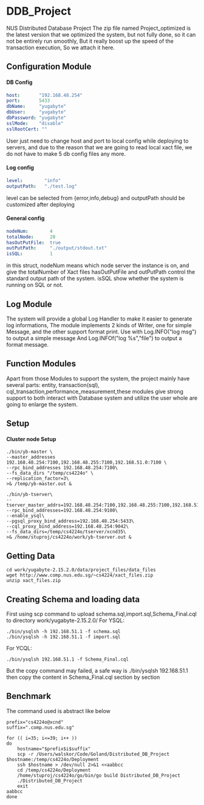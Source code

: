 # DDB_Project
NUS Distributed Database Project
The zip file named Project_optimized is the latest version that we optimized the system, but not fully done, so it can not be entirely run smoothly, But it really boost up the speed of the transaction execution, So we attach it here. 

## Configuration Module
#### DB Config

```yaml
host:       "192.168.48.254"
port:       5433
dbName:     "yugabyte"
dbUser:     "yugabyte"
dbPassword: "yugabyte"
sslMode:    "disable"
sslRootCert: ""
```
User just need to change host and port to local config while deploying to servers, and due to the reason that we are going to read local xact file, we do not have to make 5 db config files any more.

#### Log config
```yaml
level:        "info"
outputPath:   "./test.log"
```
level can be selected from {error,info,debug}
and outputPath should be customized after deploying


#### General config
```yaml
nodeNum:        4
totalNode:      20
hasOutPutFile:  true
outPutPath:     "./output/stdout.txt"
isSQL:          1
```

in this struct, nodeNum means which node server the instance is on, and give the totalNumber of Xact files
hasOutPutFile and outPutPath control the standard output path of the system.
isSQL show whether the system is running on SQL or not.


## Log Module
The system will provide a global Log Handler to make it easier to generate log informations, The module implements 2 kinds of Writer, one for simple Message, and the other support format print.
Use with Log.INFO("log msg") to output a simple message
And Log.INFOf("log %s","file") to output a format message.

## Function Modules
Apart from those Modules to support the system, the project mainly have several parts: entity, transaction(sql), cql_transaction,performance_measurement,these modules give strong support to both interact with Database system and utilize the user whole are going to enlarge the system.


## Setup
#### Cluster node Setup

```shell
./bin/yb-master \
--master_addresses 192.168.48.254:7100,192.168.48.255:7100,192.168.51.0:7100 \
--rpc_bind_addresses 192.168.48.254:7100\
--fs_data_dirs "/temp/cs4224o" \
--replication_factor=3\
>& /temp/yb-master.out &

./bin/yb-tserver\
--tserver_master_addrs=192.168.48.254:7100,192.168.48.255:7100,192.168.51.0:7100\
--rpc_bind_addresses=192.168.48.254:9100\
--enable_ysql\
--pgsql_proxy_bind_address=192.168.48.254:5433\
--cql_proxy_bind_address=192.168.48.254:9042\
--fs_data_dirs=/temp/cs4224o/tserver/xcnd35\
>& /home/stuproj/cs4224o/work/yb-tserver.out &

```

## Getting Data
```shell
cd work/yugabyte-2.15.2.0/data/project_files/data_files
wget http://www.comp.nus.edu.sg/~cs4224/xact_files.zip
unzip xact_files.zip
```
## Creating Schema and loading data
First using scp command to upload schema.sql,import.sql,Schema_Final.cql to directory work/yugabyte-2.15.2.0/
For YSQL: 
```shell
./bin/ysqlsh -h 192.168.51.1 -f schema.sql
./bin/ysqlsh -h 192.168.51.1 -f import.sql
```
For YCQL:
```shell
./bin/ysqlsh 192.168.51.1 -f Schema_Final.cql
```
But the copy command may failed, a safe way is ./bin/ysqlsh 192.168.51.1
then copy the content in Schema_Final.cql section by section


## Benchmark
The command used is abstract like below
```shell
prefix="cs4224o@xcnd"
suffix=".comp.nus.edu.sg"

for (( i=35; i<=39; i++ ))
do
    hostname="$prefix$i$suffix"
    scp -r /Users/walskor/Code/Goland/Distributed_DB_Project $hostname:/temp/cs4224o/Deployment
    ssh $hostname > /dev/null 2>&1 <<aabbcc
    cd /temp/cs4224o/Deployment
    /home/stuproj/cs4224o/go/bin/go build Distributed_DB_Project
    ./Distributed_DB_Project
    exit
aabbcc
done
```
